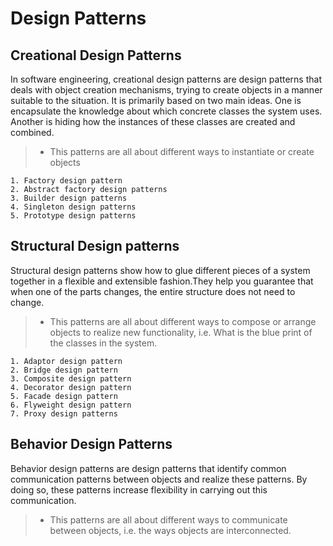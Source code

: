 # Design Patterns

## Creational Design Patterns

In software engineering, creational design patterns are design patterns that deals with object creation mechanisms, trying to create objects in a manner suitable to the situation. It is primarily based on two main ideas. One is encapsulate the knowledge about which concrete  classes the system uses. Another is hiding how the instances of these classes are created and combined.

> * This patterns are all about different ways to instantiate or create objects

	1. Factory design pattern
	2. Abstract factory design patterns
	3. Builder design patterns
	4. Singleton design patterns
	5. Prototype design patterns

## Structural Design patterns

Structural design patterns show how to glue different pieces of a system together in a flexible and extensible fashion.They help you guarantee that when one of the parts changes, the entire structure does not need to change.

> * This patterns are all about different ways to compose or arrange objects to realize new functionality, i.e. What is the blue print of the classes in the system.

	1. Adaptor design pattern
	2. Bridge design pattern
	3. Composite design pattern
	4. Decorator design pattern
	5. Facade design pattern
	6. Flyweight design pattern
	7. Proxy design patterns

## Behavior Design Patterns

Behavior design patterns are design patterns that identify common communication patterns between objects and realize these patterns. By doing so, these patterns increase flexibility in carrying out this communication.

> * This patterns are all about different ways to communicate between objects, i.e. the ways objects are interconnected.
